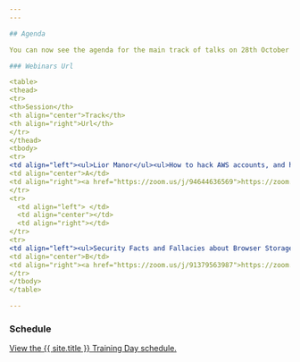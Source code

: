 ```yaml
---
---

## Agenda 

You can now see the agenda for the main track of talks on 28th October below. For the training schedule, see the [training](Training) page!

### Webinars Url

<table>
<thead>
<tr>
<th>Session</th>
<th align="center">Track</th>
<th align="right">Url</th>
</tr>
</thead>
<tbody>
<tr>
<td align="left"><ul>Lior Manor</ul><ul>How to hack AWS accounts, and how to detect it fast - including demo!</ul><ul>Using OWASP Nettacker For Recon and Vulnerability Scanning</ul><ul>Building Products with Privacy and Trust as a baseline</ul><ul>OWASP SAMM 2: Your Dynamic Software Security Journey</ul><ul>CSP is broken, let’s fix it</ul><ul>Dev, Sec, Oops: How Agile Security increases Attack Surface</ul><ul>GraphQL APIs from bug hunter's perspective</ul><ul>Tag soup – food for mXSS</ul><ul>Privacy &amp; prejudice: on privacy threat modeling misconceptions</ul></td>
<td align="center">A</td>
<td align="right"><a href="https://zoom.us/j/94644636569">https://zoom.us/j/94644636569</a></td>
</tr>
<tr>
  <td align="left"> </td>
  <td align="center"></td>
  <td align="right"></td>
</tr>
<tr>
<td align="left"><ul>Security Facts and Fallacies about Browser Storage</ul><ul>Use the OWASP Threat Modeling Playbook to Improve your Product Security</ul><ul>Architect of threat landscape: How to secure your microservice-based system</ul><ul>Building better security for your API platform using Azure API Management</ul><ul>Find bugs faster with fuzzing</ul><ul>DevSecOps @ Amdocs</ul><ul>Learn race conditions in web apps with OWASP TimeGap Theory</ul><ul>Securing Docker runtime with DockerENT</ul></td>
<td align="center">B</td>
<td align="right"><a href="https://zoom.us/j/91379563987">https://zoom.us/j/91379563987</a></td>
</tr>
</tbody>
</table>

---
```


### Schedule

<a id="sched-embed" href="https://{{ site.sched }}/2020-10-28/overview" data-sched-sidebar="no">View the {{ site.title }} Training Day schedule.</a><script type="text/javascript" src="https://{{ site.sched }}/js/embed.js"></script>

